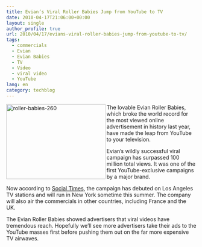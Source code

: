 ```yaml
---
title: Evian’s Viral Roller Babies Jump from YouTube to TV
date: 2010-04-17T21:06:00+00:00
layout: single
author_profile: true
url: 2010/04/17/evians-viral-roller-babies-jump-from-youtube-to-tv/
tags:
  - commercials
  - Evian
  - Evian Babies
  - TV
  - Video
  - viral video
  - YouTube
lang: en
category: techblog
---
```

[<img title="roller-babies-260" border="0" alt="roller-babies-260" align="left" src="http://lh5.ggpht.com/_vaUVXcmC3OI/S8obvd39RMI/AAAAAAAACAw/4ZdEB6utAnw/roller-babies-260_thumb%5B2%5D.png?imgmax=800" width="263" height="199" />](http://lh5.ggpht.com/_vaUVXcmC3OI/S8obqtxoelI/AAAAAAAACAs/41JibzW0WuQ/s1600-h/roller-babies-260%5B4%5D.png) The lovable Evian Roller Babies, which broke the world record for the most viewed online advertisement in history last year, have made the leap from YouTube to your television. 

Evian’s wildly successful viral campaign has surpassed 100 million total views. It was one of the first YouTube-exclusive campaigns by a major brand. 

Now according to [Social Times](http://www.socialtimes.com/2010/04/evian%E2%80%99s-roller-babies-viral-campaign-headed-for-television/), the campaign has debuted on Los Angeles TV stations and will run in New York sometime this summer. The company will also air the commercials in other countries, including France and the UK. 

The Evian Roller Babies showed advertisers that viral videos have tremendous reach. Hopefully we’ll see more advertisers take their ads to the YouTube masses first before pushing them out on the far more expensive TV airwaves. </p>